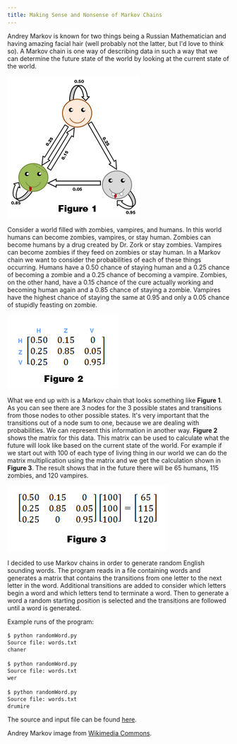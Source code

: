 ```yaml
---
title: Making Sense and Nonsense of Markov Chains
---
```


Andrey Markov is known for two things being a Russian Mathematician and having amazing facial hair (well probably not the latter, but I'd love to think so). A Markov chain is one way of describing data in such a way that we can determine the future state of the world by looking at the current state of the world. 


![Human to Zombie to Vampire](/assets/images/making-sense-and-nonsense-of-markov-chains/mc_figure1.png)

Consider a world filled with zombies, vampires, and humans. In this world humans can become zombies, vampires, or stay human. Zombies can become humans by a drug created by Dr. Zork or stay zombies. Vampires can become zombies if they feed on zombies or stay human. In a Markov chain we want to consider the probabilities of each of these things occurring. Humans have a 0.50 chance of staying human and a 0.25 chance of becoming a zombie and a 0.25 chance of becoming a vampire. Zombies, on the other hand, have a 0.15 chance of the cure actually working and becoming human again and a 0.85 chance of staying a zombie. Vampires have the highest chance of staying the same at 0.95 and only a 0.05 chance of stupidly feasting on zombie. 


![Matrix](/assets/images/making-sense-and-nonsense-of-markov-chains/mc_figure2.png)

What we end up with is a Markov chain that looks something like **Figure 1**. As you can see there are 3 nodes for the 3 possible states and transitions from those nodes to other possible states. It's very important that the transitions out of a node sum to one, because we are dealing with probabilities. We can represent this information in another way. **Figure 2** shows the matrix for this data. This matrix can be used to calculate what the future will look like based on the current state of the world. For example if we start out with 100 of each type of living thing in our world we can do the matrix multiplication using the matrix and we get the calculation shown in **Figure 3**. The result shows that in the future there will be 65 humans, 115 zombies, and 120 vampires. 

![The future](/assets/images/making-sense-and-nonsense-of-markov-chains/mc_figure3.png)

I decided to use Markov chains in order to generate random English sounding words. The program reads in a file containing words and generates a matrix that contains the transitions from one letter to the next letter in the word. Additional transitions are added to consider which letters begin a word and which letters tend to terminate a word. Then to generate a word a random starting position is selected and the transitions are followed until a word is generated.

Example runs of the program:

```
$ python randomWord.py 
Source file: words.txt 
chaner

$ python randomWord.py 
Source file: words.txt 
wer

$ python randomWord.py 
Source file: words.txt 
drumire 
```

The source and input file can be found [here](https://gist.github.com/3928224). 


Andrey Markov image from [Wikimedia Commons](http://en.wikipedia.org/wiki/File:AAMarkov.jpg).